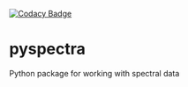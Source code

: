 [![Codacy Badge](https://api.codacy.com/project/badge/Grade/ea2a9ce2757143569aacd001fb6213bc)](https://www.codacy.com/app/rguliev/pyspectra?utm_source=github.com&amp;utm_medium=referral&amp;utm_content=ibcp/pyspectra&amp;utm_campaign=Badge_Grade)

# pyspectra
Python package for working with spectral data
